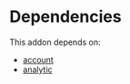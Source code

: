 # Dependencies

This addon depends on:

- [account](../../../../../oca-ocb-accounting/odoo-bringout-oca-ocb-account)
- [analytic](../../../../../oca-ocb-core/odoo-bringout-oca-ocb-analytic)
